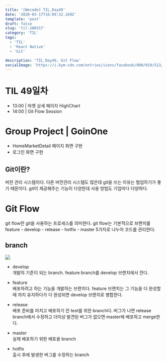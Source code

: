 ```yaml
---
title: '[Wecode] TIL_Day49'
date: '2020-03-17T16:09:32.169Z'
template: 'post'
draft: false
slug: 'til-200317'
category: 'TIL'
tags:
  - 'TIL'
  - 'React Native'
  - 'Git'

description: 'TIL_Day49, Git Flow'
socialImage: 'https://i.kym-cdn.com/entries/icons/facebook/000/019/513/til.jpg'
---
```


# TIL 49일차

- 13:00 | 마켓 상세 페이지 HighChart
- 14:00 | Git Flow Session

# Group Project | GoinOne

- HomeMarketDetail 페이지 화면 구현
- 로그인 화면 구현

## Git이란?

버전 관리 시스템이다.
다른 버전관리 시스템도 많은데 git을 쓰는 이유는 협업하기가 좋기 때문이다.
git이 제공해주는 기능이 다양한데 사용 방법도 기업마다 다양하다.

# Git Flow

git flow란 git을 사용하는 프로세스를 의미한다.
git flow는 기본적으로 브랜치를 feature - develop - release - hotfix - master 5가지로 나누어 코드를 관리한다.

## branch

![](https://luci.criosweb.ro/wp-content/uploads/2016/04/git-flow.png)

- develop  
  개발의 기준이 되는 branch. feature branch를 develop 브랜치에서 깐다.

- feature  
  배포하려고 하는 기능을 개발하는 브랜치다. feature 브랜치는 그 기능을 다 완성할 때 까지 유지하다가 다 완성되면 develop 브랜치로 병합한다.

- release  
  배포 준비를 마치고 배포하기 전 test를 위한 branch다. 버그가 나면 release branch에서 수정하고 더이상 발견된 버그가 없으면 master에 배포하고 merge한다.

- master  
  실제 배포하기 위한 배포용 branch

- hotfix  
  출시 후에 발생한 버그를 수정하는 branch
